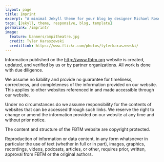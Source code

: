 ```yaml
---
layout: page
title: Imprint
excerpt: "A minimal Jekyll theme for your blog by designer Michael Rose."
tags: [Jekyll, theme, responsive, blog, template]
permalink: /imprint/
image:
  feature: banners/ampitheatre.jpg
  credit: Tyler Karaszewski
  creditlink: https://www.flickr.com/photos/tylerkaraszewski/
---
```


Information published on the http://www.fbtm.org website is created, updated, and verified by us or by partner organizations. All work is done with due diligence.

We assume no liability and provide no guarantee for timeliness, correctness, and completeness of the information provided on our website. This applies to other websites referenced in and made accessible through our website.

Under no circumstances do we assume responsibility for the contents of websites that can be accessed through such links. We reserve the right to change or amend the information provided on our website at any time and without prior notice.

The content and structure of the FBTM website are copyright protected.

Reproduction of information or data content, in any form whatsoever in particular the use of text (whether in full or in part), images, graphics, recordings, videos, podcasts, articles, or other, requires prior, written, approval from FBTM or the original authors. 
